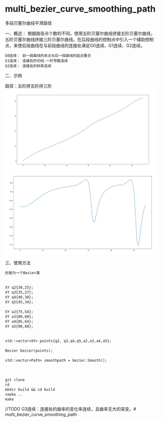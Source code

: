 # multi_bezier_curve_smoothing_path
多段贝塞尔曲线平滑路径

一、概述：
    根据路径点个数的不同，使用五阶贝塞尔曲线拼接五阶贝塞尔曲线，五阶贝塞尔曲线拼接三阶贝塞尔曲线。在后段曲线的控制点中引入一个辅助控制点，来使后段曲线在与前段曲线的连接处满足G0连续、G1连续、G2连续。

    G0连续： 前一段曲线的末点与后一段曲线的起点重合
    G1连续： 连接处的切线-一阶导数连续
    G2连续： 连接处的斜率连续

二、示例

路径：五阶拼五阶拼三阶
![avatar](./imgs/path.png)
![avatar](./imgs/curvature.png)

三、使用方法

    封装为一个Bezier类


    XY q2{30,25};
    XY q3{35,27};
    XY q4{40,30};
    XY q5{45,34};

    XY a2{75,54};
    XY a3{80,60};
    XY a4{85,64};
    XY a5{90,68};
                    

    std::vector<XY> points{q2, q3,q4,q5,a2,a3,a4,a5};

    Bezier bezier(points);

    std::vector<Path> smoothpath = bezier.Smooth();



    git clone 
    cd 
    mkdir build && cd build
    cmake ..
    make

//TODO
G3连续：连接处的曲率的变化率连续，且曲率无大的突变。# multi_bezier_curve_smoothing_path
